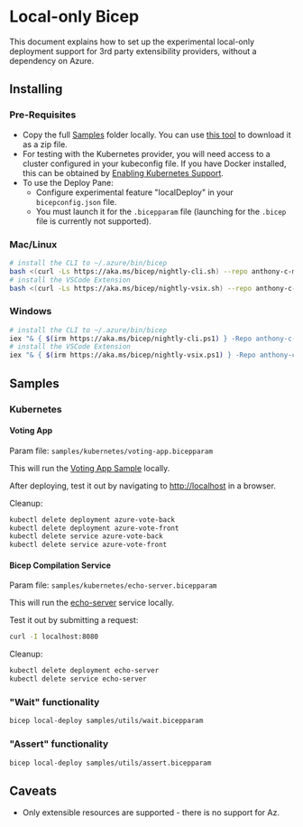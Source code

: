 # Local-only Bicep
This document explains how to set up the experimental local-only deployment support for 3rd party extensibility providers, without a dependency on Azure.

## Installing
### Pre-Requisites
* Copy the full [Samples](../src/Bicep.LocalDeploy/samples) folder locally. You can use [this tool](https://download-directory.github.io/?url=https%3A%2F%2Fgithub.com%2Fanthony-c-martin%2Fbicep%2Ftree%2Fmain%2Fsrc%2FBicep.LocalDeploy%2Fsamples) to download it as a zip file.
* For testing with the Kubernetes provider, you will need access to a cluster configured in your kubeconfig file. If you have Docker installed, this can be obtained by [Enabling Kubernetes Support](https://docs.docker.com/desktop/kubernetes/).
* To use the Deploy Pane:
    * Configure experimental feature "localDeploy" in your `bicepconfig.json` file.
    * You must launch it for the `.bicepparam` file (launching for the `.bicep` file is currently not supported).

### Mac/Linux
```sh
# install the CLI to ~/.azure/bin/bicep
bash <(curl -Ls https://aka.ms/bicep/nightly-cli.sh) --repo anthony-c-martin/bicep
# install the VSCode Extension
bash <(curl -Ls https://aka.ms/bicep/nightly-vsix.sh) --repo anthony-c-martin/bicep
```

### Windows
```sh
# install the CLI to ~/.azure/bin/bicep
iex "& { $(irm https://aka.ms/bicep/nightly-cli.ps1) } -Repo anthony-c-martin/bicep"
# install the VSCode Extension
iex "& { $(irm https://aka.ms/bicep/nightly-vsix.ps1) } -Repo anthony-c-martin/bicep"
```

## Samples
### Kubernetes
#### Voting App
Param file: `samples/kubernetes/voting-app.bicepparam`

This will run the [Voting App Sample](https://github.com/Azure-Samples/azure-voting-app-redis) locally.

After deploying, test it out by navigating to [http://localhost](http://localhost) in a browser.

Cleanup:
```sh
kubectl delete deployment azure-vote-back
kubectl delete deployment azure-vote-front
kubectl delete service azure-vote-back
kubectl delete service azure-vote-front
```

#### Bicep Compilation Service
Param file: `samples/kubernetes/echo-server.bicepparam`

This will run the [echo-server](https://ealenn.github.io/Echo-Server/) service locally.

Test it out by submitting a request:
```sh
curl -I localhost:8080
```

Cleanup:
```sh
kubectl delete deployment echo-server 
kubectl delete service echo-server
```

### "Wait" functionality
```sh
bicep local-deploy samples/utils/wait.bicepparam
```

### "Assert" functionality
```sh
bicep local-deploy samples/utils/assert.bicepparam
```

## Caveats
* Only extensible resources are supported - there is no support for Az.